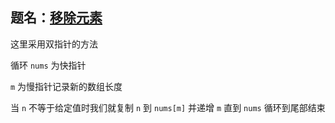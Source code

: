 ## 题名：[移除元素](https://leetcode-cn.com/problems/remove-element/)

这里采用双指针的方法

循环 `nums` 为快指针

`m` 为慢指针记录新的数组长度

当 `n` 不等于给定值时我们就复制 `n` 到 `nums[m]` 并递增 `m` 直到 `nums` 循环到尾部结束